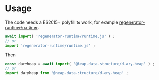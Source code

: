# Usage

The code needs a ES2015+ polyfill to work, for example
[regenerator-runtime/runtime](https://babeljs.io/docs/usage/polyfill).
```js
await import( 'regenerator-runtime/runtime.js' ) ;
// or
import 'regenerator-runtime/runtime.js' ;
```

Then
```js
const daryheap = await import( '@heap-data-structure/d-ary-heap' ) ;
// or
import daryheap from '@heap-data-structure/d-ary-heap' ;
```
